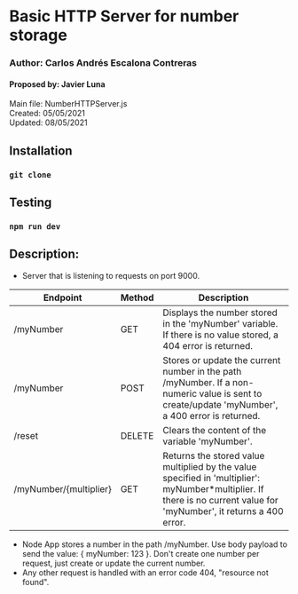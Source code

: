 # Basic HTTP Server for number storage

### Author: Carlos Andrés Escalona Contreras 

#### Proposed by: Javier Luna
Main file: NumberHTTPServer.js  
Created: 05/05/2021  
Updated: 08/05/2021  
## Installation
### `git clone `

## Testing
### `npm run dev`

## Description:
* Server that is listening to requests on port 9000.

| Endpoint | Method | Description |
|-|-|-|
| /myNumber | GET | Displays the number stored in the 'myNumber' variable. If there is no value stored, a 404 error is returned. |
| /myNumber | POST | Stores or update the current number in the path /myNumber. If a non-numeric value is sent to create/update 'myNumber', a 400 error is returned.|
| /reset | DELETE | Clears the content of the variable 'myNumber'. |
| /myNumber/{multiplier} | GET | Returns the stored value multiplied by the value specified in 'multiplier': myNumber*multiplier. If there is no current value for 'myNumber', it returns a 400 error. |

* Node App stores a number in the path /myNumber. Use body payload to send the value: { myNumber: 123 }. Don't create one number per request, just create or update the current number.
* Any other request is handled with an error code 404, "resource not found".